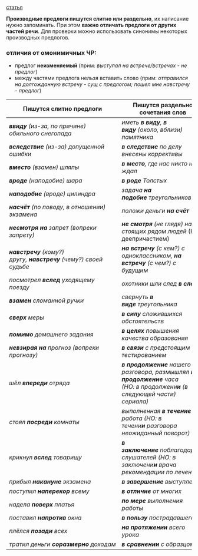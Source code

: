 [статья](https://foxford.ru/wiki/russkiy-yazyk/proizvodnye-predlogi)

**Производные предлоги пишутся слитно или раздельно**, их написание нужно запоминать. При этом **важно отличать предлоги от других частей речи**. Для проверки можно использовать синонимы некоторых производных предлогов.
### отличия от омонимичных ЧР:
* предлог **неизменяемый** (прим: *выступал на встрече/встречах - не предлог*)
* между частями предлога нельзя вставить слово (прим: *отправился на долгожданную встречу - сущ с предлогом; пошел мне навстречу - предлог*)

| **Пишутся слитно предлоги**                                       | **Пишутся раздельно сочетания слов**                                                                                       |
| ----------------------------------------------------------------- | -------------------------------------------------------------------------------------------------------------------------- |
| _**ввиду** (из-за, по причине) обильного снегопада_               | _иметь **в виду**, **в виду** (около, вблизи) памятника_                                                                   |
| _**вследствие** (из-за) допущенной ошибки_                        | _**в следствие** по делу внесены коррективы_                                                                               |
| _**вместо** (взамен) шляпы_                                       | _**в место**, где нас никто не ждал_                                                                                       |
| _**вроде** (наподобие) шара_                                      | _**в роде** Толстых_                                                                                                       |
| _**наподобие** (вроде) цилиндра_                                  | _задача **на подобие** треугольников_                                                                                      |
| _**насчёт** (по поводу, в отношении) экзамена_                    | _положи деньги **на счёт**_                                                                                                |
| _**несмотря на** запрет (вопреки запрету)_                        | _**не смотря** (не глядя) на стоящих рядом людей_ (НЕ с деепричастием)                                                     |
| _**навстречу** (кому?) другу, **навстречу** (чему?) своей судьбе_ | _**на встречу** (с кем?) с одноклассником, **на встречу** (с чем?) с будущим_                                              |
| _посмотрел **вслед** уходящему поезду_                            | _охотники шли след **в след**_                                                                                             |
| _**взамен** сломанной ручки_                                      | _свернуть **в виде** треугольника_                                                                                         |
| _**сверх** меры_                                                  | _**в силу** сложившихся обстоятельств_                                                                                     |
| _**помимо** домашнего задания_                                    | _**в целях** повышения качества образования_                                                                               |
| _**невзирая на** прогноз (вопреки прогнозу)_                      | _**в связи** с предстоящим тестированием_                                                                                  |
| _шёл **впереди** отряда_                                          | _**в продолжение** нашего разговора, размышлял **в продолжение** часа (НО: в продолжени**и** (в следующей части) сериала)_ |
| _стоял **посреди** комнаты_                                       | _выполненная **в течение** дня работа (НО: в течени**и** разговора неожиданный поворот)_                                   |
| _крикнул **вслед** товарищу_                                      | _**в заключение** поблагодарить слушателей (НО: в заключени**и** врача рекомендации по лечению)_                           |
| _прибыл **накануне** экзамена_                                    | _**в завершение** выступления_                                                                                             |
| _поступил **наперекор** всему_                                    | _**в отличие** от многих_                                                                                                  |
| _надела **поверх** платья_                                        | _**по мере** выполнения работы_                                                                                            |
| _поставил **напротив** окна_                                      | _**в пользу** пострадавшего_                                                                                               |
| _плёлся **позади** всех_                                          | _**на протяжении** всего урока_                                                                                            |
| _тратил деньги **соразмерно** доходам_                            | _**в сравнении** с образцом_                                                                                               |